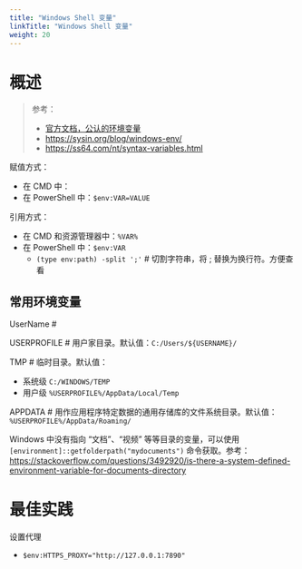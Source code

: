 ```yaml
---
title: "Windows Shell 变量"
linkTitle: "Windows Shell 变量"
weight: 20
---
```


# 概述
> 参考：
> - [官方文档，公认的环境变量](https://learn.microsoft.com/en-us/windows/deployment/usmt/usmt-recognized-environment-variables)
> - https://sysin.org/blog/windows-env/
> - https://ss64.com/nt/syntax-variables.html

赋值方式：
- 在 CMD 中：
- 在 PowerShell 中：`$env:VAR=VALUE`

引用方式：
- 在 CMD 和资源管理器中：`%VAR%`
- 在 PowerShell 中：`$env:VAR`
	- `(type env:path) -split ';'` # 切割字符串，将 ; 替换为换行符。方便查看


## 常用环境变量

UserName # 

USERPROFILE # 用户家目录。默认值：`C:/Users/${USERNAME}/`

TMP # 临时目录。默认值：
- 系统级 `C:/WINDOWS/TEMP`
- 用户级 `%USERPROFILE%/AppData/Local/Temp`

APPDATA # 用作应用程序特定数据的通用存储库的文件系统目录。默认值：`%USERPROFILE%/AppData/Roaming/`

Windows 中没有指向 “文档”、“视频” 等等目录的变量，可以使用 `[environment]::getfolderpath("mydocuments")` 命令获取。参考：https://stackoverflow.com/questions/3492920/is-there-a-system-defined-environment-variable-for-documents-directory


# 最佳实践

设置代理
- `$env:HTTPS_PROXY="http://127.0.0.1:7890"`
